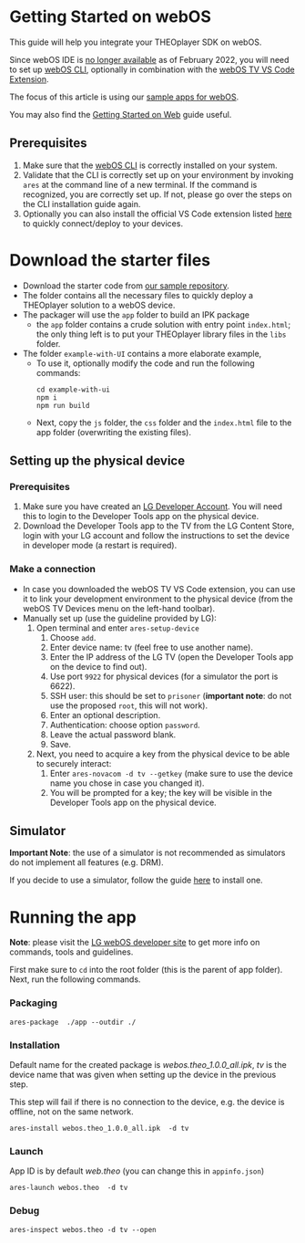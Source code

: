 # Getting Started on webOS

This guide will help you integrate your THEOplayer SDK on webOS.

Since webOS IDE is [no longer available](https://webostv.developer.lge.com/develop/tools/ide-introduction) as of February 2022, you will need to set up [webOS CLI](https://webostv.developer.lge.com/develop/tools/cli-installation), optionally in combination with the [webOS TV VS Code Extension](https://webostv.developer.lge.com/develop/tools/vsce-installation).

The focus of this article is using our [sample apps for webOS](https://github.com/THEOplayer/samples-webos).

You may also find the [Getting Started on Web](../01-web/00-getting-started.mdx) guide useful.

## Prerequisites

1. Make sure that the [webOS CLI](https://webostv.developer.lge.com/develop/tools/cli-installation) is correctly installed on your system.
2. Validate that the CLI is correctly set up on your environment by invoking `ares` at the command line of a new terminal. If the command is recognized, you are correctly set up. If not, please go over the steps on the CLI installation guide again.
3. Optionally you can also install the official VS Code extension listed [here](https://marketplace.visualstudio.com/items?itemName=webostvsdk.webostv) to quickly connect/deploy to your devices.

# Download the starter files

- Download the starter code from [our sample repository](https://github.com/THEOplayer/samples-webos).
- The folder contains all the necessary files to quickly deploy a THEOplayer solution to a webOS device.
- The packager will use the `app` folder to build an IPK package
  - the `app` folder contains a crude solution with entry point `index.html`; the only thing left is to put your THEOplayer library files in the `libs` folder.
- The folder `example-with-UI` contains a more elaborate example,
  - To use it, optionally modify the code and run the following commands:
    ```shell
    cd example-with-ui
    npm i
    npm run build
    ```
  - Next, copy the `js` folder, the `css` folder and the `index.html` file to the app folder (overwriting the existing files).

## Setting up the physical device

### Prerequisites

1. Make sure you have created an [LG Developer Account](https://webostv.developer.lge.com/develop/getting-started/preparing-lg-account). You will need this to login to the Developer Tools app on the physical device.
2. Download the Developer Tools app to the TV from the LG Content Store, login with your LG account and follow the instructions to set the device in developer mode (a restart is required).

### Make a connection

- In case you downloaded the webOS TV VS Code extension, you can use it to link your development environment to the physical device (from the webOS TV Devices menu on the left-hand toolbar).
- Manually set up (use the guideline provided by LG):
  1.  Open terminal and enter `ares-setup-device`
      1. Choose `add`.
      2. Enter device name: tv (feel free to use another name).
      3. Enter the IP address of the LG TV (open the Developer Tools app on the device to find out).
      4. Use port `9922` for physical devices (for a simulator the port is 6622).
      5. SSH user: this should be set to `prisoner` (**important note**: do not use the proposed `root`, this will not work).
      6. Enter an optional description.
      7. Authentication: choose option `password`.
      8. Leave the actual password blank.
      9. Save.
  2.  Next, you need to acquire a key from the physical device to be able to securely interact:
      1. Enter `ares-novacom -d tv --getkey` (make sure to use the device name you chose in case you changed it).
      2. You will be prompted for a key; the key will be visible in the Developer Tools app on the physical device.

## Simulator

**Important Note**: the use of a simulator is not recommended as simulators do not implement all features (e.g. DRM).

If you decide to use a simulator, follow the guide [here](https://webostv.developer.lge.com/develop/tools/simulator-installation) to install one.

# Running the app

**Note**: please visit the [LG webOS developer site](https://webostv.developer.lge.com/) to get more info on commands, tools and guidelines.

First make sure to `cd` into the root folder (this is the parent of app folder). Next, run the following commands.

### Packaging

```shell
ares-package  ./app --outdir ./
```

### Installation

Default name for the created package is _webos.theo_1.0.0_all.ipk_, _tv_ is the device name that was given when setting up the device in the previous step.

This step will fail if there is no connection to the device, e.g. the device is offline, not on the same network.

```shell
ares-install webos.theo_1.0.0_all.ipk  -d tv
```

### Launch

App ID is by default _web.theo_ (you can change this in `appinfo.json`)

```shell
ares-launch webos.theo  -d tv
```

### Debug

```shell
ares-inspect webos.theo -d tv --open
```
